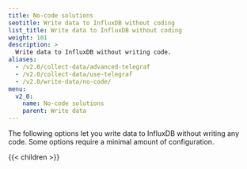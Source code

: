 ```yaml
---
title: No-code solutions
seotitle: Write data to InfluxDB without coding
list_title: Write data to InfluxDB without coding
weight: 101
description: >
  Write data to InfluxDB without writing code.
aliases:
  - /v2.0/collect-data/advanced-telegraf
  - /v2.0/collect-data/use-telegraf
  - /v2.0/write-data/no-code/
menu:
  v2_0:
    name: No-code solutions
    parent: Write data
---
```


The following options let you write data to InfluxDB without writing any code. Some options require a minimal amount of configuration.

{{< children >}}
